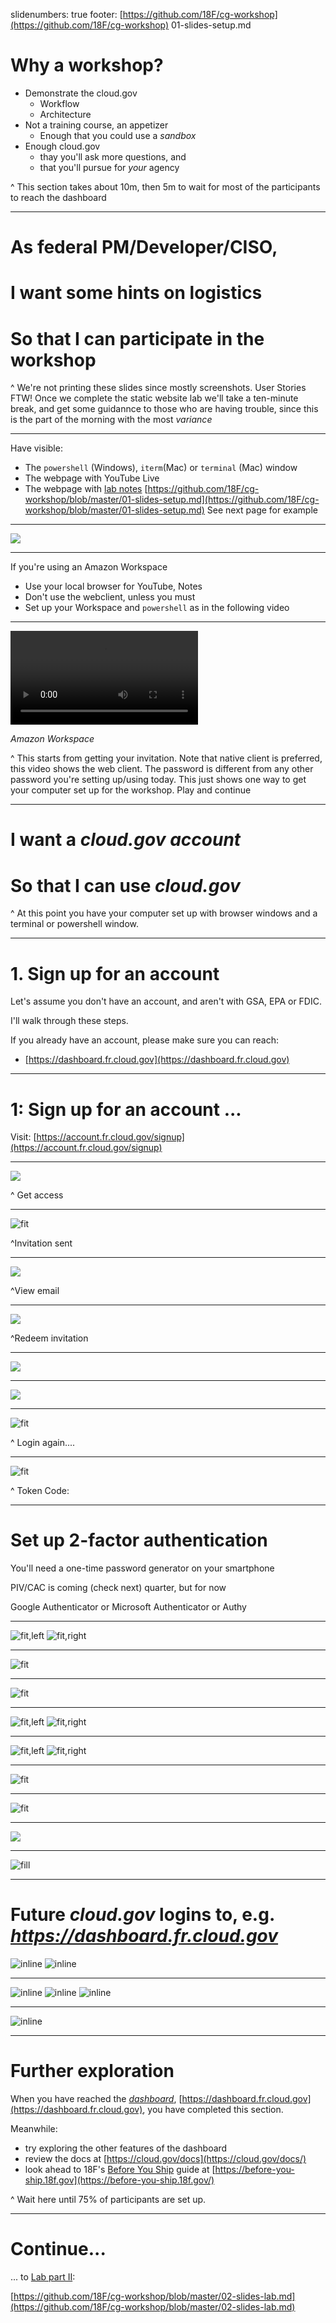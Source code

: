 slidenumbers: true
footer: [https://github.com/18F/cg-workshop](https://github.com/18F/cg-workshop) 01-slides-setup.md
<!-- 
This deck is a separate file since it's mostly screenshots, and shouldn't be printed with the rest of the notes (at least, not at the same size)
-->

# Why a workshop?

- Demonstrate the cloud.gov
  - Workflow
  - Architecture
- Not a training course, an appetizer
  - Enough that you could use a _sandbox_
- Enough cloud.gov 
  - thay you'll ask more questions, and
  - that you'll pursue for _your_ agency

^ This section takes about 10m, then 5m to wait for most of the participants to reach the dashboard

---

# As federal PM/Developer/CISO,
# I want some hints on logistics 
# So that I can participate in the workshop

^ We're not printing these slides since mostly screenshots. User Stories FTW! Once we complete the static website lab we'll take a ten-minute break, and get some guidannce to those who are having trouble, since this is the part of the morning with the most _variance_

---

Have visible:
- The `powershell` (Windows), 
   `iterm`(Mac) or `terminal` (Mac) window
- The webpage with YouTube Live
- The webpage with [lab notes](https://github.com/18F/cg-workshop/)
  [https://github.com/18F/cg-workshop/blob/master/01-slides-setup.md](https://github.com/18F/cg-workshop/blob/master/01-slides-setup.md) 
See next page for example

---

![](images/screenshot.png)

---

If you're using an Amazon Workspace
- Use your local browser for YouTube, Notes
- Don't use the webclient, unless you must
- Set up your Workspace and `powershell` as in the following video

---

![](https://s3-us-gov-west-1.amazonaws.com/cg-public/Workspaces.mp4)

_Amazon Workspace_

^ This starts from getting your invitation. Note that native client is preferred, this video shows the web client. The password is different from any other password you're setting up/using today. This just shows one way to get your computer set up for the workshop. Play and continue

---

# I want a _cloud.gov account_
# So that I can use _cloud.gov_

^ At this point you have your computer set up with browser windows and a terminal or powershell window.

---

# 1. Sign up for an account

Let's assume you don't have an account,
and aren't with GSA, EPA or FDIC.

I'll walk through these steps. 

If you already have an account, please make sure you can reach:

* [https://dashboard.fr.cloud.gov](https://dashboard.fr.cloud.gov)

---

# 1: Sign up for an account ...

Visit: [https://account.fr.cloud.gov/signup](https://account.fr.cloud.gov/signup)

---

![](lab01-setup/images/01.png)

^ Get access

---

![fit](lab01-setup/images/01_01.png)

^Invitation sent

---

![](lab01-setup/images/02.png)

^View email

---

![](lab01-setup/images/03.png)

^Redeem invitation

---

![](lab01-setup/images/03_01.png)

---

![](lab01-setup/images/04.png)

---

![fit](lab01-setup/images/04_01.png)

^ Login again....

---

![fit](lab01-setup/images/06.png)

^ Token Code:

---

# Set up 2-factor authentication

 
You'll need a one-time password 
generator on your smartphone

PIV/CAC is coming (check next) quarter, but for now

Google Authenticator or Microsoft Authenticator or Authy

---

![fit,left](lab01-setup/images/AUTH-goog.PNG)
![fit,right](lab01-setup/images/AUTH-msauth.PNG)

---

![fit](lab01-setup/images/AUTH-z1.PNG)

---

![fit](lab01-setup/images/AUTH-z2.PNG)

---

![fit,left](lab01-setup/images/AUTH-z3.PNG)
![fit,right](lab01-setup/images/06.png)

---

![fit,left](lab01-setup/images/AUTH-z4.PNG)
![fit,right](lab01-setup/images/06_01.png)

---

![fit](lab01-setup/images/06_02.png)

---

![fit](lab01-setup/images/07.png)

---

![](lab01-setup/images/08.png)

---

![fill](lab01-setup/images/09.png)

---

# Future _cloud.gov_ logins to, e.g. _https://dashboard.fr.cloud.gov_

![inline](lab01-setup/images/login01.png) ![inline](lab01-setup/images/login02.png) 

---

![inline](lab01-setup/images/login03.png) ![inline](lab01-setup/images/AUTH-z4.PNG) ![inline](lab01-setup/images/login04.png)

---

![inline](lab01-setup/images/login05.png)

---

# Further exploration

When you have reached the [_dashboard_](https://dashboard.fr.cloud.gov),
[https://dashboard.fr.cloud.gov](https://dashboard.fr.cloud.gov), you have completed this section. 

Meanwhile:

* try exploring the other features of the dashboard
* review the docs at [https://cloud.gov/docs](https://cloud.gov/docs/)
* look ahead to 18F's [Before You Ship](https://before-you-ship.18f.gov/) guide
  at [https://before-you-ship.18f.gov](https://before-you-ship.18f.gov/)

^ Wait here until 75% of participants are set up.

---

# Continue...

... to [Lab part II](https://github.com/18F/cg-workshop/blob/master/02-slides-lab.md):

[https://github.com/18F/cg-workshop/blob/master/02-slides-lab.md](https://github.com/18F/cg-workshop/blob/master/02-slides-lab.md)

